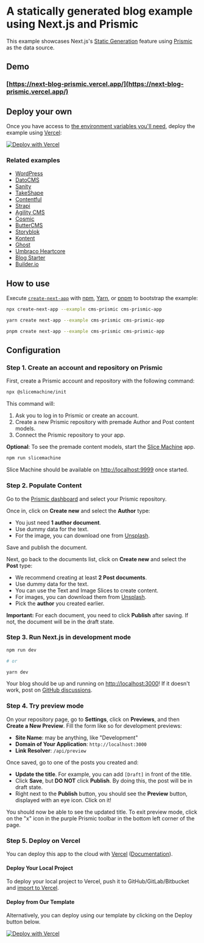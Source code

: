 # A statically generated blog example using Next.js and Prismic

This example showcases Next.js's [Static Generation](https://nextjs.org/docs/basic-features/pages) feature using [Prismic](https://prismic.io/) as the data source.

## Demo

### [https://next-blog-prismic.vercel.app/](https://next-blog-prismic.vercel.app/)

## Deploy your own

Once you have access to [the environment variables you'll need](#step-5-set-up-environment-variables), deploy the example using [Vercel](https://vercel.com?utm_source=github&utm_medium=readme&utm_campaign=next-example):

[![Deploy with Vercel](https://vercel.com/button)](https://vercel.com/new/git/external?repository-url=https://github.com/vercel/next.js/tree/canary/examples/cms-prismic&project-name=cms-prismic&repository-name=cms-prismic&env=PRISMIC_API_TOKEN,PRISMIC_REPOSITORY_NAME&envDescription=Required%20to%20connect%20the%20app%20with%20Prismic&envLink=https://vercel.link/cms-prismic-env)

### Related examples

- [WordPress](/examples/cms-wordpress)
- [DatoCMS](/examples/cms-datocms)
- [Sanity](/examples/cms-sanity)
- [TakeShape](/examples/cms-takeshape)
- [Contentful](/examples/cms-contentful)
- [Strapi](/examples/cms-strapi)
- [Agility CMS](/examples/cms-agilitycms)
- [Cosmic](/examples/cms-cosmic)
- [ButterCMS](/examples/cms-buttercms)
- [Storyblok](/examples/cms-storyblok)
- [Kontent](/examples/cms-kontent)
- [Ghost](/examples/cms-ghost)
- [Umbraco Heartcore](/examples/cms-umbraco-heartcore)
- [Blog Starter](/examples/blog-starter)
- [Builder.io](/examples/cms-builder-io)

## How to use

Execute [`create-next-app`](https://github.com/vercel/next.js/tree/canary/packages/create-next-app) with [npm](https://docs.npmjs.com/cli/init), [Yarn](https://yarnpkg.com/lang/en/docs/cli/create/), or [pnpm](https://pnpm.io) to bootstrap the example:

```bash
npx create-next-app --example cms-prismic cms-prismic-app
```

```bash
yarn create next-app --example cms-prismic cms-prismic-app
```

```bash
pnpm create next-app --example cms-prismic cms-prismic-app
```

## Configuration

### Step 1. Create an account and repository on Prismic

First, create a Prismic account and repository with the following command:

```sh
npx @slicemachine/init
```

This command will:

1. Ask you to log in to Prismic or create an account.
2. Create a new Prismic repository with premade Author and Post content models.
3. Connect the Prismic repository to your app.

**Optional**: To see the premade content models, start the [Slice Machine](https://prismic.io/docs/technologies/slice-machine) app.

```sh
npm run slicemachine
```

Slice Machine should be available on <http://localhost:9999> once started.

### Step 2. Populate Content

Go to the [Prismic dashboard](https://prismic.io/dashboard) and select your Prismic repository.

Once in, click on **Create new** and select the **Author** type:

- You just need **1 author document**.
- Use dummy data for the text.
- For the image, you can download one from [Unsplash](https://unsplash.com/).

Save and publish the document.

Next, go back to the documents list, click on **Create new** and select the **Post** type:

- We recommend creating at least **2 Post documents**.
- Use dummy data for the text.
- You can use the Text and Image Slices to create content.
- For images, you can download them from [Unsplash](https://unsplash.com/).
- Pick the **author** you created earlier.

**Important:** For each document, you need to click **Publish** after saving. If not, the document will be in the draft state.

### Step 3. Run Next.js in development mode

```bash
npm run dev

# or

yarn dev
```

Your blog should be up and running on [http://localhost:3000](http://localhost:3000)! If it doesn't work, post on [GitHub discussions](https://github.com/vercel/next.js/discussions).

### Step 4. Try preview mode

On your repository page, go to **Settings**, click on **Previews**, and then **Create a New Preview**. Fill the form like so for development previews:

- **Site Name**: may be anything, like "Development"
- **Domain of Your Application**: `http://localhost:3000`
- **Link Resolver**: `/api/preview`

Once saved, go to one of the posts you created and:

- **Update the title**. For example, you can add `[Draft]` in front of the title.
- Click **Save**, but **DO NOT** click **Publish**. By doing this, the post will be in draft state.
- Right next to the **Publish** button, you should see the **Preview** button, displayed with an eye icon. Click on it!

You should now be able to see the updated title. To exit preview mode, click on the "x" icon in the purple Prismic toolbar in the bottom left corner of the page.

### Step 5. Deploy on Vercel

You can deploy this app to the cloud with [Vercel](https://vercel.com?utm_source=github&utm_medium=readme&utm_campaign=next-example) ([Documentation](https://nextjs.org/docs/deployment)).

#### Deploy Your Local Project

To deploy your local project to Vercel, push it to GitHub/GitLab/Bitbucket and [import to Vercel](https://vercel.com/new?utm_source=github&utm_medium=readme&utm_campaign=next-example).

#### Deploy from Our Template

Alternatively, you can deploy using our template by clicking on the Deploy button below.

[![Deploy with Vercel](https://vercel.com/button)](https://vercel.com/new/git/external?repository-url=https://github.com/vercel/next.js/tree/canary/examples/cms-prismic&project-name=cms-prismic)
